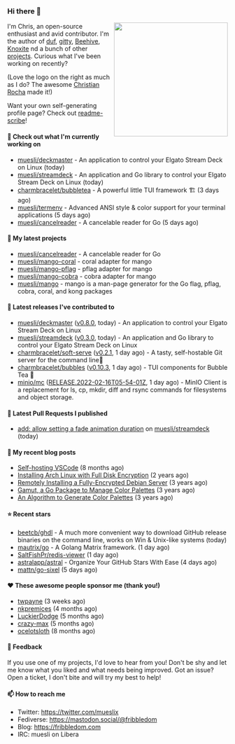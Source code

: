 ### Hi there 👋

<img align="right" src="https://raw.githubusercontent.com/muesli/muesli/master/assets/termenv.png" width="260">

I'm Chris, an open-source enthusiast and avid contributor. I'm the author of [duf](https://github.com/muesli/duf),
[gitty](https://github.com/muesli/gitty), [Beehive](https://github.com/muesli/beehive), [Knoxite](https://github.com/knoxite/knoxite)
 nd a bunch of other [projects](https://fribbledom.com/projects/). Curious what I've been working on recently?

(Love the logo on the right as much as I do? The awesome [Christian Rocha](https://github.com/meowgorithm/) made it!)

Want your own self-generating profile page? Check out [readme-scribe](https://github.com/muesli/readme-scribe)!

#### 👷 Check out what I'm currently working on

- [muesli/deckmaster](https://github.com/muesli/deckmaster) - An application to control your Elgato Stream Deck on Linux (today)
- [muesli/streamdeck](https://github.com/muesli/streamdeck) - An application and Go library to control your Elgato Stream Deck on Linux (today)
- [charmbracelet/bubbletea](https://github.com/charmbracelet/bubbletea) - A powerful little TUI framework 🏗 (3 days ago)
- [muesli/termenv](https://github.com/muesli/termenv) - Advanced ANSI style &amp; color support for your terminal applications (5 days ago)
- [muesli/cancelreader](https://github.com/muesli/cancelreader) - A cancelable reader for Go (5 days ago)

#### 🌱 My latest projects

- [muesli/cancelreader](https://github.com/muesli/cancelreader) - A cancelable reader for Go
- [muesli/mango-coral](https://github.com/muesli/mango-coral) - coral adapter for mango
- [muesli/mango-pflag](https://github.com/muesli/mango-pflag) - pflag adapter for mango
- [muesli/mango-cobra](https://github.com/muesli/mango-cobra) - cobra adapter for mango
- [muesli/mango](https://github.com/muesli/mango) - mango is a man-page generator for the Go flag, pflag, cobra, coral, and kong packages

#### 🔭 Latest releases I've contributed to

- [muesli/deckmaster](https://github.com/muesli/deckmaster) ([v0.8.0](https://github.com/muesli/deckmaster/releases/tag/v0.8.0), today) - An application to control your Elgato Stream Deck on Linux
- [muesli/streamdeck](https://github.com/muesli/streamdeck) ([v0.3.0](https://github.com/muesli/streamdeck/releases/tag/v0.3.0), today) - An application and Go library to control your Elgato Stream Deck on Linux
- [charmbracelet/soft-serve](https://github.com/charmbracelet/soft-serve) ([v0.2.1](https://github.com/charmbracelet/soft-serve/releases/tag/v0.2.1), 1 day ago) - A tasty, self-hostable Git server for the command line🍦
- [charmbracelet/bubbles](https://github.com/charmbracelet/bubbles) ([v0.10.3](https://github.com/charmbracelet/bubbles/releases/tag/v0.10.3), 1 day ago) - TUI components for Bubble Tea 🍡
- [minio/mc](https://github.com/minio/mc) ([RELEASE.2022-02-16T05-54-01Z](https://github.com/minio/mc/releases/tag/RELEASE.2022-02-16T05-54-01Z), 1 day ago) - MinIO Client is a replacement for ls, cp, mkdir, diff and rsync commands for filesystems and object storage.

#### 🔨 Latest Pull Requests I published

- [add: allow setting a fade animation duration](https://github.com/muesli/streamdeck/pull/14) on [muesli/streamdeck](https://github.com/muesli/streamdeck) (today)

#### 📜 My recent blog posts

- [Self-hosting VSCode](https://fribbledom.com/posts/selfhosting-vscode/) (8 months ago)
- [Installing Arch Linux with Full Disk Encryption](https://fribbledom.com/posts/encrypted-arch-install/) (2 years ago)
- [Remotely Installing a Fully-Encrypted Debian Server](https://fribbledom.com/posts/encrypted-remote-debian-install/) (3 years ago)
- [Gamut, a Go Package to Manage Color Palettes](https://fribbledom.com/posts/gamut-package-to-handle-color-palettes/) (3 years ago)
- [An Algorithm to Generate Color Palettes](https://fribbledom.com/posts/an-algorithm-to-generate-color-palettes/) (3 years ago)

#### ⭐ Recent stars

- [beetcb/ghdl](https://github.com/beetcb/ghdl) - A much more convenient way to download GitHub release binaries on the command line, works on Win &amp; Unix-like systems (today)
- [mautrix/go](https://github.com/mautrix/go) - A Golang Matrix framework. (1 day ago)
- [SaltFishPr/redis-viewer](https://github.com/SaltFishPr/redis-viewer) (1 day ago)
- [astralapp/astral](https://github.com/astralapp/astral) - Organize Your GitHub Stars With Ease (4 days ago)
- [mattn/go-sixel](https://github.com/mattn/go-sixel) (5 days ago)

#### ❤️ These awesome people sponsor me (thank you!)

- [twpayne](https://github.com/twpayne) (3 weeks ago)
- [nkpremices](https://github.com/nkpremices) (4 months ago)
- [LuckierDodge](https://github.com/LuckierDodge) (5 months ago)
- [crazy-max](https://github.com/crazy-max) (5 months ago)
- [ocelotsloth](https://github.com/ocelotsloth) (8 months ago)

#### 💬 Feedback

If you use one of my projects, I'd love to hear from you! Don't be shy and let me know what you liked
and what needs being improved. Got an issue? Open a ticket, I don't bite and will try my best to help!

#### 📫 How to reach me

- Twitter: https://twitter.com/mueslix
- Fediverse: https://mastodon.social/@fribbledom
- Blog: https://fribbledom.com
- IRC: muesli on Libera
